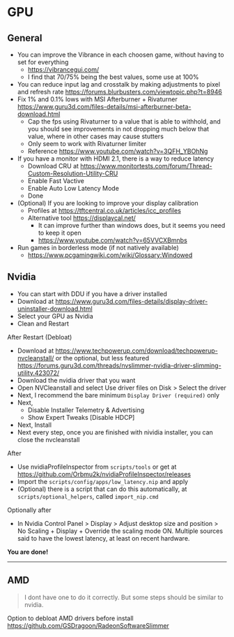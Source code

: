 # GPU

## General

- You can improve the Vibrance in each choosen game, without having to set for everything
  - <https://vibrancegui.com/>
  - I find that 70/75% being the best values, some use at 100%
- You can reduce input lag and crosstalk by making adjustments to pixel and refresh rate <https://forums.blurbusters.com/viewtopic.php?t=8946>
- Fix 1% and 0.1% lows with MSI Afterburner + Rivaturner <https://www.guru3d.com/files-details/msi-afterburner-beta-download.html>
  - Cap the fps using Rivaturner to a value that is able to withhold, and you should see improvements in not dropping much below that value, where in other cases may cause stutters
  - Only seem to work with Rivaturner limiter
  - Reference <https://www.youtube.com/watch?v=3QFH_YBOhNg>
- If you have a monitor with HDMI 2.1, there is a way to reduce latency
  - Download CRU at <https://www.monitortests.com/forum/Thread-Custom-Resolution-Utility-CRU>
  - Enable Fast Vactive
  - Enable Auto Low Latency Mode
  - Done
- (Optional) If you are looking to improve your display calibration
  - Profiles at <https://tftcentral.co.uk/articles/icc_profiles>
  - Alternative tool <https://displaycal.net/>
    - It can improve further than windows does, but it seems you need to keep it open
    - <https://www.youtube.com/watch?v=65VVCXBmnbs>
- Run games in borderless mode (if not natively available)
  - <https://www.pcgamingwiki.com/wiki/Glossary:Windowed>

## Nvidia

- You can start with DDU if you have a driver installed
- Download at <https://www.guru3d.com/files-details/display-driver-uninstaller-download.html>
- Select your GPU as Nvidia
- Clean and Restart

After Restart (Debloat)

- Download at <https://www.techpowerup.com/download/techpowerup-nvcleanstall/> or the optional, but less featured <https://forums.guru3d.com/threads/nvslimmer-nvidia-driver-slimming-utility.423072/>
- Download the nvidia driver that you want
- Open NVCleanstall and select Use driver files on Disk > Select the driver
- Next, I recommend the bare minimum `Display Driver (required)` only
- Next,
  - Disable Installer Telemetry & Advertising
  - Show Expert Tweaks [Disable HDCP]
- Next, Install
- Next every step, once you are finished with nividia installer, you can close the nvcleanstall

After

- Use nvidiaProfileInspector from `scripts/tools` or get at <https://github.com/Orbmu2k/nvidiaProfileInspector/releases>
- Import the `scripts/config/apps/low_latency.nip` and apply
- (Optional) there is a script that can do this automatically, at `scripts/optional_helpers`, called `import_nip.cmd`

Optionally after

- In Nvidia Control Panel > Display > Adjust desktop size and position > No Scaling + Display + Override the scaling mode ON. Multiple sources said to have the lowest latency, at least on recent hardware.

**You are done!**

---

## AMD

> I dont have one to do it correctly. But some steps should be similar to nvidia.

Option to debloat AMD drivers before install <https://github.com/GSDragoon/RadeonSoftwareSlimmer>

